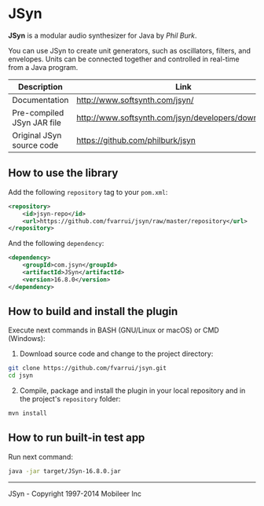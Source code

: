 JSyn
====

**JSyn** is a modular audio synthesizer for Java by *Phil Burk*.

You can use JSyn to create unit generators, such as oscillators, filters, and envelopes. Units can be connected together and controlled in real-time from a Java program.

| Description                | Link                                                  |
| -------------------------- | ----------------------------------------------------- |
| Documentation              | http://www.softsynth.com/jsyn/                        |
| Pre-compiled JSyn JAR file | http://www.softsynth.com/jsyn/developers/download.php |
| Original JSyn source code  | https://github.com/philburk/jsyn                      |

## How to use the library

Add the following `repository` tag to your `pom.xml`:

```xml
<repository>
	<id>jsyn-repo</id>
	<url>https://github.com/fvarrui/jsyn/raw/master/repository</url>
</repository>
```

And the following `dependency`:

```xml
<dependency>
	<groupId>com.jsyn</groupId>
	<artifactId>JSyn</artifactId>
	<version>16.8.0</version>
</dependency>
```

## How to build and install the plugin

Execute next commands in BASH (GNU/Linux or macOS) or CMD (Windows):

1. Download source code and change to the project directory:

```bash
git clone https://github.com/fvarrui/jsyn.git
cd jsyn
```

2. Compile, package and install the plugin in your local repository and in the project's `repository` folder:

```bash
mvn install
```

## How to run built-in test app

Run next command:

```bash
java -jar target/JSyn-16.8.0.jar
```

---

JSyn - Copyright 1997-2014 Mobileer Inc